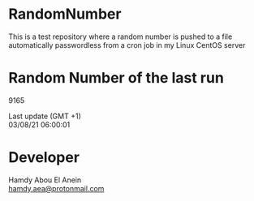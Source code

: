 # RandomNumber    
This is a test repository where a random number is pushed to a file automatically passwordless from a cron job in my Linux CentOS server    
# Random Number of the last run   
9165
      
Last update (GMT +1)    
03/08/21 06:00:01
# Developer    
Hamdy Abou El Anein   
hamdy.aea@protonmail.com
